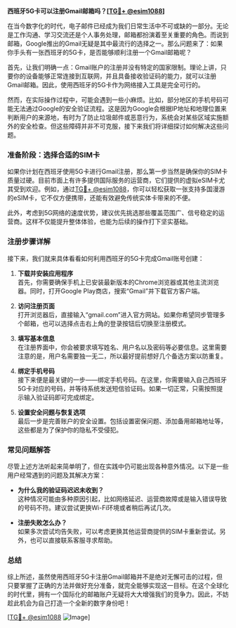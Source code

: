 **西班牙5G卡可以注册Gmail邮箱吗？[[TG💪+ @esim1088](https://t.me/s/esim1088)]**

在当今数字化的时代，电子邮件已经成为我们日常生活中不可或缺的一部分。无论是工作沟通、学习交流还是个人事务处理，邮箱都扮演着至关重要的角色。而说到邮箱，Google推出的Gmail无疑是其中最流行的选择之一。那么问题来了：如果你手头有一张西班牙的5G卡，是否能够顺利注册一个Gmail邮箱呢？

首先，让我们明确一点：Gmail账户的注册并没有特定的国家限制。理论上讲，只要你的设备能够正常连接到互联网，并且具备接收验证码的能力，就可以注册Gmail邮箱。因此，使用西班牙的5G卡作为网络接入工具是完全可行的。

然而，在实际操作过程中，可能会遇到一些小麻烦。比如，部分地区的手机号码可能无法通过Google的安全验证流程。这是因为Google会根据IP地址和地理位置来判断用户的来源地，有时为了防止垃圾邮件或恶意行为，系统会对某些区域实施额外的安全检查。但这些障碍并非不可克服，接下来我们将详细探讨如何解决这些问题。

### **准备阶段：选择合适的SIM卡**

如果你计划在西班牙使用5G卡进行Gmail注册，那么第一步当然是确保你的SIM卡质量过硬。目前市面上有许多提供国际服务的运营商，它们提供的虚拟eSIM卡尤其受到欢迎。例如，通过[TG💪+ @esim1088](https://t.me/s/esim1088)，你可以轻松获取一张支持多国漫游的eSIM卡，它不仅方便携带，还能有效避免传统实体卡带来的不便。

此外，考虑到5G网络的速度优势，建议优先挑选那些覆盖范围广、信号稳定的运营商。这样不仅能提升整体体验，也能为后续的操作打下坚实基础。

### **注册步骤详解**

接下来，我们就来具体看看如何利用西班牙的5G卡完成Gmail账号创建：

1. **下载并安装应用程序**  
   首先，你需要确保手机上已安装最新版本的Chrome浏览器或其他主流浏览器。同时，打开Google Play商店，搜索“Gmail”并下载官方客户端。

2. **访问注册页面**  
   打开浏览器后，直接输入“gmail.com”进入官方网站。如果你希望同步管理多个邮箱，也可以选择点击右上角的登录按钮后切换至注册模式。

3. **填写基本信息**  
   在注册界面中，你会被要求填写姓名、用户名以及密码等必要信息。这里需要注意的是，用户名需要独一无二，所以最好提前想好几个备选方案以防重复。

4. **绑定手机号码**  
   接下来便是最关键的一步——绑定手机号码。在这里，你需要输入自己西班牙5G卡对应的号码，并等待系统发送短信验证码。如果一切正常，只需按照提示输入验证码即可完成绑定。

5. **设置安全问题与恢复选项**  
   最后一步是完善账户的安全设置。包括设置密保问题、添加备用邮箱地址等，这些都是为了保护你的隐私不受侵犯。

### **常见问题解答**

尽管上述方法听起来简单明了，但在实践中仍可能出现各种意外情况。以下是一些用户经常遇到的问题及其解决方案：

- **为什么我的验证码迟迟未收到？**  
  这种情况可能由多种原因引起，比如网络延迟、运营商故障或是输入错误导致的号码不符。建议尝试更换Wi-Fi环境或者稍后再试几次。

- **注册失败怎么办？**  
  如果多次尝试均告失败，可以考虑更换其他运营商提供的SIM卡重新尝试。另外，也可以直接联系客服寻求帮助。

### **总结**

综上所述，虽然使用西班牙5G卡注册Gmail邮箱并不是绝对无懈可击的过程，但只要掌握了正确的方法并做好充分准备，就完全能够实现这一目标。在这个全球化的时代里，拥有一个国际化的邮箱账户无疑将大大增强我们的竞争力。因此，不妨趁此机会为自己打造一个全新的数字身份吧！

[[TG💪+ @esim1088](https://t.me/s/esim1088) ![Image](https://i.postimg.cc/4NQfJmqS/Snipaste-2025-05-13-00-14-12.png)]